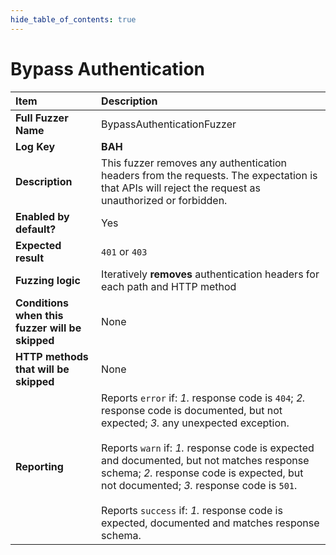 ```yaml
--- 
hide_table_of_contents: true
---
```


# Bypass Authentication

| Item                                               | Description                                                                                                                                                                                                                                                                                                                                                                                                                                 |
|:---------------------------------------------------|:--------------------------------------------------------------------------------------------------------------------------------------------------------------------------------------------------------------------------------------------------------------------------------------------------------------------------------------------------------------------------------------------------------------------------------------------|
| **Full Fuzzer Name**                               | BypassAuthenticationFuzzer                                                                                                                                                                                                                                                                                                                                                                                                                  |
| **Log Key**                                        | **BAH**                                                                                                                                                                                                                                                                                                                                                                                                                                     |
| **Description**                                    | This fuzzer removes any authentication headers from the requests. The expectation is that APIs will reject the request as unauthorized or forbidden.                                                                                                                                                                                                                                                                                        |
| **Enabled by default?**                            | Yes                                                                                                                                                                                                                                                                                                                                                                                                                                         |
| **Expected result**                                | `401` or `403`                                                                                                                                                                                                                                                                                                                                                                                                                              |
| **Fuzzing logic**                                  | Iteratively **removes** authentication headers for each path and HTTP method                                                                                                                                                                                                                                                                                                                                                                |
| **Conditions when this fuzzer will be skipped**    | None                                                                                                                                                                                                                                                                                                                                                                                                                                        |
| **HTTP methods that will be skipped**              | None                                                                                                                                                                                                                                                                                                                                                                                                                                        |
| **Reporting**                                      | Reports `error` if: *1.* response code is `404`; *2.* response code is documented, but not expected; *3.* any unexpected exception. <br/><br/> Reports `warn` if: *1.* response code is expected and documented, but not matches response schema; *2.* response code is expected, but not documented; *3.* response code is `501`. <br/><br/> Reports `success` if: *1.* response code is expected, documented and matches response schema. | 
